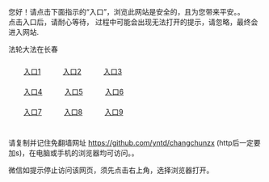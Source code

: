您好！请点击下面指示的“入口”，浏览此网站是安全的，且为您带来平安。。 <br/>
点击入口后，请耐心等待， 过程中可能会出现无法打开的提示，请忽略，最终会进入网站. </br>

法轮大法在长春<br/>
<div style="padding:10px"><a style="margin:20px" target="_blank" href="https://d229g3jg2l0d5u.cloudfront.net/2Qpsp?wuaryzj" id="ccLink1" rel="nofollow">入口1</a> <a target="_blank" style="margin:20px" href="https://d1k5quus937vhq.cloudfront.net/2Qpsp?zjibn" id="ccLink2" rel="nofollow">入口2</a> <a style="margin:20px" target="_blank" href="https://d1v9s4dcu4gh2z.cloudfront.net/2Qpsp?csdwfc" id="ccLink3" rel="nofollow">入口3</a></div>

<div style="padding:10px" ><a style="margin:20px" target="_blank" href="https://d229g3jg2l0d5u.cloudfront.net/2Qpsp?wuaryzj" id="ccLink4" rel="nofollow">入口4</a> <a style="margin:20px" href="https://d1k5quus937vhq.cloudfront.net/2Qpsp?zjibn" target="_blank" id="ccLink5" rel="nofollow">入口5</a> <a style="margin:20px" href="https://d1v9s4dcu4gh2z.cloudfront.net/2Qpsp?csdwfc" target="_blank" id="ccLink6" rel="nofollow">入口6</a></div>

<div style="padding:10px"><a style="margin:20px" target="_blank" href="https://d229g3jg2l0d5u.cloudfront.net/2Qpsp?wuaryzj" id="ccLink7" rel="nofollow">入口7</a> <a style="margin:20px" href="https://d1k5quus937vhq.cloudfront.net/2Qpsp?zjibn" target="_blank" id="ccLink8" rel="nofollow">入口8</a> <a style="margin:20px" target="_blank" href="https://d1v9s4dcu4gh2z.cloudfront.net/2Qpsp?csdwfc" id="ccLink9" rel="nofollow">入口9</a></div>

<br/>



请复制并记住免翻墙网址 https://github.com/yntd/changchunzx (http后一定要加s)，在电脑或手机的浏览器均可访问。。<br/>

微信如提示停止访问该网页，须先点击右上角，选择浏览器打开。
